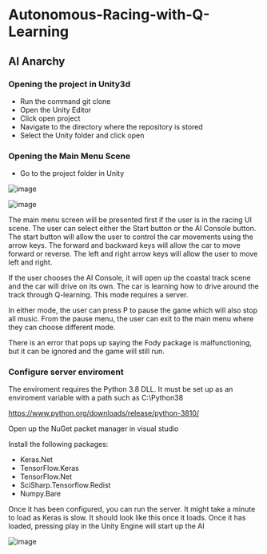 # Autonomous-Racing-with-Q-Learning

## AI Anarchy

### Opening the project in Unity3d

- Run the command git clone
- Open the Unity Editor
- Click open project
- Navigate to the directory where the repository is stored
- Select the Unity folder and click open

### Opening the Main Menu Scene
- Go to the project folder in Unity

![image](https://user-images.githubusercontent.com/100613566/235009488-4a878554-ba9a-4e67-ad85-6f858a902807.png)



![image](https://user-images.githubusercontent.com/100613566/235009727-1ec64896-079f-4475-b419-b00cc60356ec.png)


The main menu screen will be presented first if the user is in the racing UI scene. The user can select either the Start button or the AI Console button. The start button will allow the user to control the car movements using the arrow keys. The forward and backward keys will allow the car to move forward or reverse. The left and right arrow keys will allow the user to move left and right. 

If the user chooses the AI Console, it will open up the coastal track scene and the car will drive on its own. The car is learning how to drive around the track through Q-learning. This mode requires a server. 

In either mode, the user can press P to pause the game which will also stop all music. From the pause menu, the user can exit to the main menu where they can choose different mode. 

There is an error that pops up saying the Fody package is malfunctioning, but it can be ignored and the game will still run.

### Configure server enviroment
The enviroment requires the Python 3.8 DLL. It must be set up as an enviroment variable with a path such as C:\Python38

https://www.python.org/downloads/release/python-3810/

Open up the NuGet packet manager in visual studio

Install the following packages: 
- Keras.Net
- TensorFlow.Keras
- TensorFlow.Net
- SciSharp.Tensorflow.Redist
- Numpy.Bare

Once it has been configured, you can run the server. It might take a minute to load as Keras is slow. It should look like this once it loads. 
Once it has loaded, pressing play in the Unity Engine will start up the AI

![image](https://user-images.githubusercontent.com/100613566/234760953-fea2ed6d-971a-427f-b676-300fb58b7ca2.png)


